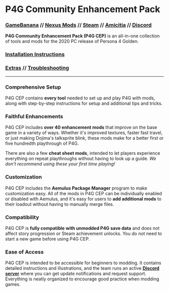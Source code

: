 ﻿
# P4G Community Enhancement Pack
### [GameBanana](https://gamebanana.com/gamefiles/12882) // [Nexus Mods](https://www.nexusmods.com/persona4golden/mods/11?tab=files) // [Steam](https://steamcommunity.com/sharedfiles/filedetails/?id=2234676152) // [Amicitia](https://amicitia.github.io/post/p4g-community-enhancement-pack) // [Discord](https://discord.gg/aZkkqnw)

**P4G Community Enhancement Pack (P4G CEP)** is an all-in-one collection of tools and mods for the 2020 PC release of Persona 4 Golden.

### [Installation Instructions](docs/02_getting_started.md)
### [Extras](docs/extras.md) // [Troubleshooting](docs/troubleshooting.md)

---

### Comprehensive Setup
P4G CEP contains **every tool** needed to set up and play P4G with mods, along with step-by-step instructions for setup and additional tips and tricks.

### Faithful Enhancements
P4G CEP includes **over 40 enhancement mods** that improve on the base game in a variety of ways. Whether it's improved textures, faster fast travel, or just making Dojima's talksprite blink, these mods make for a better first or five hundredth playthrough of P4G.

There are also a few **cheat sheet mods**, intended to let players experience everything on repeat playthroughs without having to look up a guide. *We don't recommend using these your first time playing!*

### Customization
P4G CEP includes the **Aemulus Package Manager** program to make customization easy. All of the mods in P4G CEP can be individually enabled or disabled with Aemulus, and it's easy for users to **add additional mods** to their loadout without having to manually merge files.

### Compatibility
P4G CEP is **fully compatible with unmodded P4G save data** and does not affect story progression or Steam achievement unlocks. You do not need to start a new game before using P4G CEP.

### Ease of Access
P4G CEP is intended to be accessible for beginners to modding. It contains detailed instructions and illustrations, and the team runs an active **[Discord server](https://discord.gg/aZkkqnw)** where you can get update notifications and request support. Everything is neatly organized to encourage good practice when modding games.
